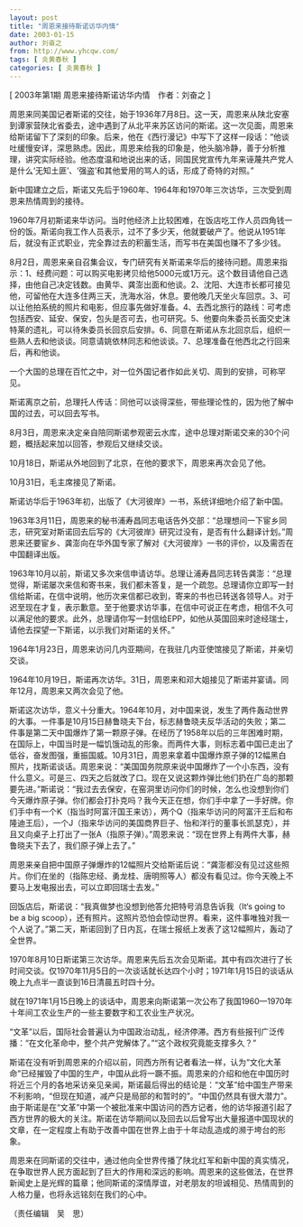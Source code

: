 ```yaml
---
layout: post
title: "周恩来接待斯诺访华内情"
date: 2003-01-15
author: 刘奋之
from: http://www.yhcqw.com/
tags: [ 炎黄春秋 ]
categories: [ 炎黄春秋 ]
---
```



[ 2003年第1期 周恩来接待斯诺访华内情　作者：刘奋之 ]


周恩来同美国记者斯诺的交往，始于1936年7月8日。这一天，周恩来从陕北安塞到谭家营陕北省委去，途中遇到了从北平来苏区访问的斯诺。这一次见面，周恩来给斯诺留下了深刻的印象。后来，他在《西行漫记》中写下了这样一段话：“他谈吐缓慢安详，深思熟虑。因此，周恩来给我的印象是，他头脑冷静，善于分析推理，讲究实际经验。他态度温和地说出来的话，同国民党宣传九年来诬蔑共产党人是什么‘无知土匪’、‘强盗’和其他爱用的骂人的话，形成了奇特的对照。”

新中国建立之后，斯诺又先后于1960年、1964年和1970年三次访华，三次受到周恩来热情周到的接待。


1960年7月初斯诺来华访问。当时他经济上比较困难，在饭店吃工作人员四角钱一份的饭。斯诺向我工作人员表示，过不了多少天，他就要破产了。他说从1951年后，就没有正式职业，完全靠过去的积蓄生活，而写书在美国也赚不了多少钱。


8月2日，周恩来亲自召集会议，专门研究有关斯诺来华后的接待问题。周恩来指示：1、经费问题：可以购买电影拷贝给他5000元或1万元。这个数目请他自己选择，由他自己决定钱数。由黄华、龚澎出面和他谈。2、沈阳、大连市长都可接见他，可留他在大连多住两三天，洗海水浴，休息。要他晚几天坐火车回京。3、可以让他拍系统的照片和电影，但应事先做好准备。4、去西北旅行的路线：可考虑包括西安、延安、保安，包头是否可去，也可研究。5、他要向朱委员长面交史沫特莱的遗礼，可以待朱委员长回京后安排。6、同意在斯诺从东北回京后，组织一些熟人去和他谈谈。同意请姚依林同志和他谈谈。7、总理准备在他西北之行回来后，再和他谈。

一个大国的总理在百忙之中，对一位外国记者作如此关切、周到的安排，可称罕见。

斯诺离京之前，总理托人传话：同他可以谈得深些，带些理论性的，因为他了解中国的过去，可以回去写书。

8月3日，周恩来决定亲自陪同斯诺参观密云水库，途中总理对斯诺交来的30个问题，概括起来加以回答，参观后又继续交谈。

10月18日，斯诺从外地回到了北京，在他的要求下，周恩来再次会见了他。

10月31日，毛主席接见了斯诺。

斯诺访华后于1963年初，出版了《大河彼岸》一书，系统详细地介绍了新中国。


1963年3月11日，周恩来的秘书浦寿昌同志电话告外交部：“总理想问一下宦乡同志，研究室对斯诺回去后写的《大河彼岸》研究过没有，是否有什么翻译计划。”周恩来还要宦乡、龚澎向在华外国专家了解对《大河彼岸》一书的评价，以及需否在中国翻译出版。


1963年10月以前，斯诺又多次来信申请访华。总理让浦寿昌同志转告龚澎：“总理觉得，斯诺屡次来信和寄书来，我们都未答复，是一个疏忽。总理请你立即写一封信给斯诺，在信中说明，他历次来信都已收到，寄来的书也已转送各领导人。对于迟至现在才复，表示歉意。至于他要求访华事，在信中可说正在考虑，相信不久可以满足他的要求。此外，总理请你写一封信给EPP，如他从英国回来时途经瑞士，请他去探望一下斯诺，以示我们对斯诺的关怀。”

1964年1月23日，周恩来访问几内亚期间，在我驻几内亚使馆接见了斯诺，并亲切交谈。

1964年10月19日，斯诺再次访华。31日，周恩来和邓大姐接见了斯诺并宴请。同年12月，周恩来又两次会见了他。


斯诺这次访华，意义十分重大。1964年10月，对中国来说，发生了两件轰动世界的大事。一件事是10月15日赫鲁晓夫下台，标志赫鲁晓夫反华活动的失败；第二件事是第二天中国爆炸了第一颗原子弹。在经历了1958年以后的三年困难时期，在国际上，中国当时是一幅饥饿动乱的形象。而两件大事，则标志着中国已走出了低谷，奋发图强，重振国威。10月31日，周恩来拿着中国爆炸原子弹的12幅黑白照片，找斯诺谈话。周恩来说：“美国国务院原来说中国爆炸了一个小东西，没有什么意义。可是三、四天之后就改了口。现在又说这颗炸弹比他们扔在广岛的那颗要先进。”斯诺说：“我过去去保安，在窑洞里访问你们的时候，怎么也没想到你们今天爆炸原子弹。你们都会打扑克吗？我今天正在想，你们手中拿了一手好牌。你们手中有一个K（指当时阿富汗国王来访），两个Q（指来华访问的阿富汗王后和布隆迪王后），一个J（指来华访问的美国商界巨子、怡和洋行的董事长凯瑟克），并且又向桌子上打出了一张A（指原子弹）。”周恩来说：“现在世界上有两件大事，赫鲁晓夫下去了，我们原子弹上去了。”


周恩来亲自把中国原子弹爆炸的12幅照片交给斯诺后说：“龚澎都没有见过这些照片。你们在坐的（指陈忠经、勇龙桂、唐明照等人）都没有看见过。你今天晚上不要马上发电报出去，可以立即回瑞士去发。”

回饭店后，斯诺说：“我真做梦也没想到他答允把特号消息告诉我（It‘s going to be a big 
scoop），还有照片。这照片恐怕会惊动世界。看来，这件事唯独对我一个人说了。”第二天，斯诺回到了日内瓦，在瑞士报纸上发表了这12幅照片，轰动了全世界。


1970年8月10日斯诺第三次访华。周恩来先后五次会见斯诺。其中有四次进行了长时间交谈。仅1970年11月5日的一次谈话就长达四个小时；1971年1月15日的谈话从晚上九点半一直谈到16日清晨五时四十分。

就在1971年1月15日晚上的谈话中，周恩来向斯诺第一次公布了我国1960—1970年十年间工农业生产的一些主要数字和工农业生产状况。

“文革”以后，国际社会普遍认为中国政治动乱，经济停滞。西方有些报刊广泛传播：“在文化革命中，整个共产党解体了。”“这个政权究竟能支撑多久？”


斯诺在没有听到周恩来的介绍以前，同西方所有记者看法一样，认为“文化大革命”已经摧毁了中国的生产，中国从此将一蹶不振。周恩来的介绍和他在中国历时将近三个月的各地采访亲见亲闻，斯诺最后得出的结论是：“文革”给中国生产带来不利影响，“但现在知道，减产只是局部的和暂时的”。“中国仍然具有很大潜力”。由于斯诺是在“文革”中第一个被批准来中国访问的西方记者，他的访华报道引起了西方世界的极大的关注。斯诺在访华期间以及回去以后曾写出大量报道中国现状的文章，在一定程度上有助于改善中国在世界上由于十年动乱造成的濒于垮台的形象。


周恩来在同斯诺的交往中，通过他向全世界传播了陕北红军和新中国的真实情况，在争取世界人民方面起到了巨大的作用和深远的影响。周恩来的这些做法，在世界新闻史上是光辉的篇章；他同斯诺的深情厚谊，对老朋友的坦诚相见、热情周到的人格力量，也将永远铭刻在我们的心中。

（责任编辑　吴　思）


